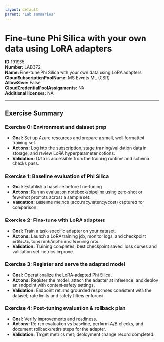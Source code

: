 ```yaml
---
layout: default
parent: 'Lab summaries'
---
```


# Fine-tune Phi Silica with your own data using LoRA adapters

**ID** 191965  
**Number:** LAB372  
**Name:** Fine-tune Phi Silica with your own data using LoRA adapters
**CloudSubscriptionPoolName:** MS Events ML (CSR)  
**AllowSave:** False  
**CloudCredentialPoolAssignments:** NA  
**Additional licenses:** NA  

---

## Exercise Summary
### Exercise 0: Environment and dataset prep
- **Goal:** Set up Azure resources and prepare a small, well‑formatted training set.
- **Actions:** Log into the subscription, stage training/validation data in storage, and review LoRA hyperparameter options.
- **Validation:** Data is accessible from the training runtime and schema checks pass.

### Exercise 1: Baseline evaluation of Phi Silica
- **Goal:** Establish a baseline before fine‑tuning.
- **Actions:** Run an evaluation notebook/pipeline using zero‑shot or few‑shot prompts across a sample set.
- **Validation:** Baseline metrics (accuracy/latency/cost) captured for comparison.

### Exercise 2: Fine‑tune with LoRA adapters
- **Goal:** Train a task‑specific adapter on your dataset.
- **Actions:** Launch a LoRA training job, monitor logs, and checkpoint artifacts; tune rank/alpha and learning rate.
- **Validation:** Training completes; best checkpoint saved; loss curves and validation set metrics improve.

### Exercise 3: Register and serve the adapted model
- **Goal:** Operationalize the LoRA‑adapted Phi Silica.
- **Actions:** Register the model, attach the adapter at inference, and deploy an endpoint with content‑safety settings.
- **Validation:** Endpoint returns grounded responses consistent with the dataset; rate limits and safety filters enforced.

### Exercise 4: Post‑tuning evaluation & rollback plan
- **Goal:** Verify improvements and readiness.
- **Actions:** Re‑run evaluation vs baseline, perform A/B checks, and document rollback/retire steps for the adapter.
- **Validation:** Target metrics met; deployment change record completed.


